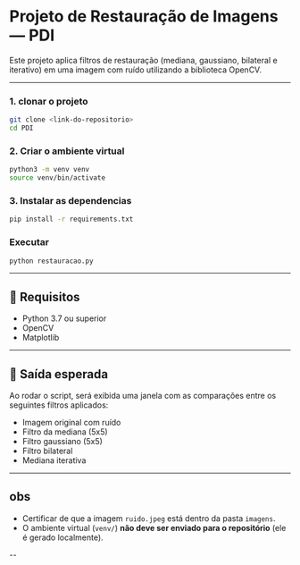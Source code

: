 
# Projeto de Restauração de Imagens — PDI

Este projeto aplica filtros de restauração (mediana, gaussiano, bilateral e iterativo) em uma imagem com ruído utilizando a biblioteca OpenCV.

---

### 1. clonar o projeto 

```bash
git clone <link-do-repositorio>
cd PDI
```

### 2. Criar o ambiente virtual

```bash
python3 -m venv venv
source venv/bin/activate
```

### 3. Instalar as dependencias

```bash
pip install -r requirements.txt
```

### Executar

```bash
python restauracao.py
```

---

## 🧪 Requisitos

- Python 3.7 ou superior
- OpenCV
- Matplotlib

---

## 🧼 Saída esperada

Ao rodar o script, será exibida uma janela com as comparações entre os seguintes filtros aplicados:

- Imagem original com ruído
- Filtro da mediana (5x5)
- Filtro gaussiano (5x5)
- Filtro bilateral
- Mediana iterativa

---

## obs

- Certificar de que a imagem `ruido.jpeg` está dentro da pasta `imagens`.
- O ambiente virtual (`venv/`) **não deve ser enviado para o repositório** (ele é gerado localmente).

--
